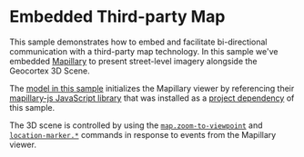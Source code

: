 # Embedded Third-party Map

This sample demonstrates how to embed and facilitate bi-directional communication with a third-party map technology. In this sample we've embedded [Mapillary](https://www.mapillary.com/) to present street-level imagery alongside the Geocortex 3D Scene.

The [model in this sample](src/components/EmbeddedMap/EmbeddedMapModel.ts) initializes the Mapillary viewer by referencing their [mapillary-js JavaScript library](https://github.com/mapillary/mapillary-js) that was installed as a [project dependency](package.json) of this sample.

The 3D scene is controlled by using the [`map.zoom-to-viewpoint`](https://developers.geocortex.com/docs/web/api-commands-operations-events#command-map.zoom-to-viewpoint) and [`location-marker.*`](https://developers.geocortex.com/docs/web/api-commands-operations-events#command-location-marker.create) commands in response to events from the Mapillary viewer.
